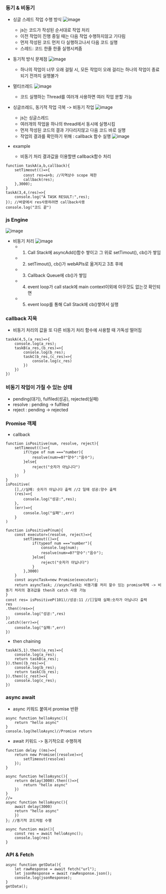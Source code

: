 
### 동기 & 비동기
- 싱글 스레드 작업 수행 방식
![image](https://user-images.githubusercontent.com/95577123/211571636-d0b69d80-e26a-4691-a6c2-cda6bf8acb92.png)    
  - js는 코드가 작성된 순서대로 작업 처리
  - 이전 작업이 진행 중일 때는 다음 작업 수행하지않고 기다림 
  - 먼저 작성된 코드 먼저 다 실행하고나서 다음 코드 실행    
  - 스레드: 코드 한줄 한줄 실행시켜줌
- 동기적 방식 문제점
![image](https://user-images.githubusercontent.com/95577123/211572223-ff600c72-48a8-4a9d-8f68-bbe435e5f62f.png)
  - 하나의 작업이 너무 오래 걸릴 시, 모든 작업이 오래 걸리는 하나의 작업이 종료되기 전까지 실행불가
- 멀티쓰레드 
![image](https://user-images.githubusercontent.com/95577123/211572617-a5e90d52-77a2-435f-8eab-36c02805c27a.png)
  - 코드 실행하는 Thread를 여러개 사용하면 여러 작업 분할 가능
- 싱글쓰레드, 동기적 작업 극복 -> 비동기 작업
![image](https://user-images.githubusercontent.com/95577123/211572843-ac4a7206-7bd6-4daf-89c3-7ccd4baf658e.png) 
  - js는 싱글스레드 
  - 여러개의 작업을 하나의 thread에서 동시에 실행시킴
  - 먼저 작성된 코드의 결과 기다리지않고 다음 코드 바로 실행
  - 작업의 결과를 확인하기 위해 : callback 함수 실행
  ![image](https://user-images.githubusercontent.com/95577123/211573317-026ca0e8-4d34-466f-bb7b-47173719a144.png)

- example
  - 비동기 처리 결과값을 이용할땐 callback함수 처리
```
function taskA(a,b,callback){
    setTimeout(()=>{
        const res=a+b; //지역상수 scope 제한
        callback(res);
    },3000);
}
taskA(3,4,(res)=>{
    console.log("A TASK RESULT:",res);
}); //바깥에서 res사용하려면 callback사용
console.log("코드 끝")
 ```

 ### js Engine
 ![image](https://user-images.githubusercontent.com/95577123/211575995-9c9a9947-30bb-4f29-b48a-e88b68dcf043.png)
 - 비동기 처리
 ![image](https://user-images.githubusercontent.com/95577123/211577053-15d68aef-8b8a-4ad6-ad04-8ae2f5176499.png)
   - 1. Call Stack에 asyncAdd()함수 쌓이고 그 위로 setTimout(), cb()가 쌓임
   - 2. setTimout(), cb()가 webAPIs로 옮겨지고 3초 후에
   - 3. Callback Queue에 cb()가 쌓임
   - 4. event loop가 call stack에 main context이외에 아무것도 없는것 확인되면
   - 5. event loop를 통해 Call Stack에 cb()쌓여서 실행

### callback 지옥
- 비동기 처리의 값을 또 다른 비동기 처리 함수에 사용할 때 가독성 떨어짐
```
taskA(4,5,(a_res)=>{
    console.log(a_res);
    taskB(a_res,(b_res)=>{
        console.log(b_res);
        taskC(b_res,(c_res)=>{
            console.log(c_res)
        })
    })
})
```


### 비동기 작업이 가질 수 있는 상태
  - pending(대기), fulfiled(성공), rejected(실패)
  - resolve : pending -> fulfiled
  - reject : pending -> rejected

### Promise 객체
- callback
```
function isPositive(num, resolve, reject){
    setTimeout(()=>{
        if(type of num ==="number){
            resolve(num>=0?"양수":"음수");
        }else{
            reject("숫자가 아닙니다")
        }
    })
}
isPositive(
    [],//실패: 숫자가 아닙니다 출력 //2 일때 성공:양수 출력
    (res)=>{
        console.log("성공:",res);
    },
    (err)=>{
        console.log("실패":,err)
    }
)
```
```
function isPositiveP(num){
    const executor=(resolve, reject)=>{
        setTimeout(()=>{
            if(typeof num ==="number"){
                console.log(num);
                resolve(num>=0?"양수":"음수");
            }else{
                reject("숫자가 아닙니다")
            }
        },3000)
    }
    const asyncTask=new Promise(executor);
    return asyncTask; //asyncTask는 비동기를 처리 할수 있는 promise객체 -> 비동기 처리의 결과값을 then과 catch 사용 가능
}
const res= isPositiveP(101)//성공:11 //[]일때 실패:숫자가 아닙니다 출력
res
.then((res=>{
    console.log("성공:",res)
})
.catch((err)=>{
    console.log("실패:",err)
})
```
- then chaining
```
taskA(5,1).then((a_res)=>{
    console.log(a_res);
    return taskB(a_res);
}).then((b_res)=>{
    console.log(b_res);
    return taskC(b_res);
}).then((c_rest)=>{
    console.log(c_res);
})
```

### async await
- async 키워드 붙여서 promise 반환
```
async function helloAsync(){
    return "hello async"
}
console.log(helloAsync)//Promise return
```
- await 키워드 -> 동기적으로 수행하게
```
function delay ((ms)=>{
    return new Promise((resolve)=>{
        setTimeout(resolve)
    });
}

async function helloAsync(){
    return delay(3000).then(()=>{
        return "hello async"
    })
}
//=
async function helloAsync(){
    await delay(3000)
    return "hello async"
    })
}; //동기적 코드처럼 수행

async function main(){
    const res = await helloAsync();
    console.log(res)
}
```

### API & Fetch
```
async function getData(){
    let rawResponse = await fetch("url");
    let jsonResponse = await rawResponse.json();
    console.log(jsonResponse);
}
getData();
```